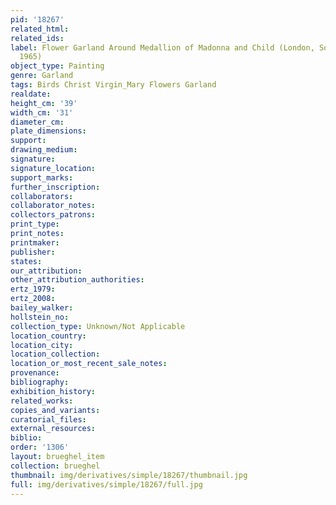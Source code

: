 ```yaml
---
pid: '18267'
related_html: 
related_ids: 
label: Flower Garland Around Medallion of Madonna and Child (London, Sotheby&apos;s,
  1965)
object_type: Painting
genre: Garland
tags: Birds Christ Virgin_Mary Flowers Garland
realdate: 
height_cm: '39'
width_cm: '31'
diameter_cm: 
plate_dimensions: 
support: 
drawing_medium: 
signature: 
signature_location: 
support_marks: 
further_inscription: 
collaborators: 
collaborator_notes: 
collectors_patrons: 
print_type: 
print_notes: 
printmaker: 
publisher: 
states: 
our_attribution: 
other_attribution_authorities: 
ertz_1979: 
ertz_2008: 
bailey_walker: 
hollstein_no: 
collection_type: Unknown/Not Applicable
location_country: 
location_city: 
location_collection: 
location_or_most_recent_sale_notes: 
provenance: 
bibliography: 
exhibition_history: 
related_works: 
copies_and_variants: 
curatorial_files: 
external_resources: 
biblio: 
order: '1306'
layout: brueghel_item
collection: brueghel
thumbnail: img/derivatives/simple/18267/thumbnail.jpg
full: img/derivatives/simple/18267/full.jpg
---
```

